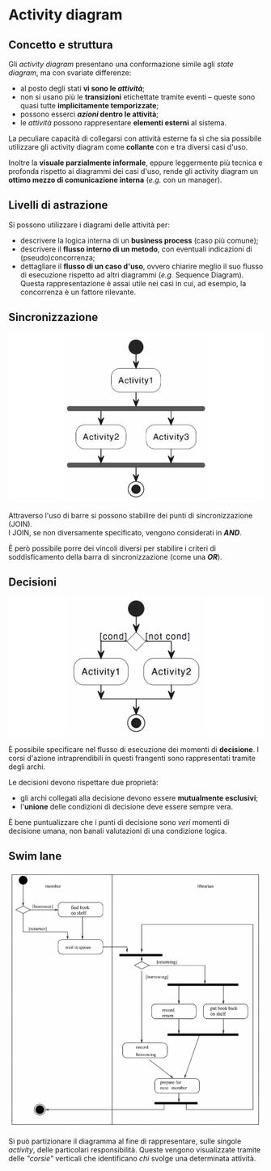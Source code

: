 # Activity diagram

## Concetto e struttura

Gli _activity diagram_ presentano una conformazione simile agli _state diagram_, ma con svariate differenze:
* al posto degli stati __vi sono le *attività*__;
* non si usano più le __transizioni__ etichettate tramite eventi &#8211; queste sono quasi tutte __implicitamente temporizzate__;
* possono esserci ___azioni_ dentro le attività__;
* le *attività* possono rappresentare __elementi esterni__ al sistema.

La peculiare capacità di collegarsi con attività esterne fa sì che sia possibile utilizzare gli activity diagram come __collante__ con e tra diversi casi d'uso.

Inoltre la __visuale parzialmente informale__, eppure leggermente più tecnica e profonda rispetto ai diagrammi dei casi d'uso, rende gli activity diagram un __ottimo mezzo di comunicazione interna__ (*e.g.* con un manager).

## Livelli di astrazione

Si possono utilizzare i diagrami delle attività per:
- descrivere la logica interna di un __business process__ (caso più comune);
- descrivere il __flusso interno di un metodo__, con eventuali indicazioni di (pseudo)concorrenza;
- dettagliare il __flusso di un caso d'uso__, ovvero chiarire meglio il suo flusso di esecuzione rispetto ad altri diagrammi (*e.g.* Sequence Diagram). 
Questa rappresentazione è assai utile nei casi in cui, ad esempio, la concorrenza è un fattore rilevante.


## Sincronizzazione

![Esempio activity diagram](/assets/11_activity-example.png)

Attraverso l'uso di barre si possono stabilire dei punti di sincronizzazione (JOIN). \
I JOIN, se non diversamente specificato, vengono considerati in ___AND___.

È però possibile porre dei vincoli diversi per stabilire i criteri di soddisficamento della barra di sincronizzazione (come una __*OR*__).

## Decisioni

![Esempio activity decision diagram](/assets/11_activity-decision-example.png)

È possibile specificare nel flusso di esecuzione dei momenti di __decisione__.
I corsi d'azione intraprendibili in questi frangenti sono rappresentati tramite degli archi.

Le decisioni devono rispettare due proprietà:
* gli archi collegati alla decisione devono essere __mutualmente esclusivi__;
* l'__unione__ delle condizioni di decisione deve essere sempre vera.

È bene puntualizzare che i punti di decisione sono _veri_ momenti di decisione umana, non banali valutazioni di una condizione logica.

## Swim lane

![Swim lane esempio](/assets/11_activity-swim-lane-example.png)

Si può partizionare il diagramma al fine di rappresentare, sulle singole _activity_, delle particolari responsibilità.
Queste vengono visualizzate tramite delle _"corsie"_ verticali che identificano _chi_ svolge una determinata attività.
